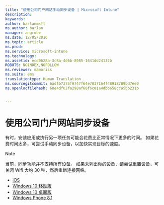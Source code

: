 ```yaml
---
title: "使用公司门户网站手动同步设备 | Microsoft Intune"
description: 
keywords: 
author: barlanmsft
ms.author: barlan
manager: angrobe
ms.date: 12/05/2016
ms.topic: article
ms.prod: 
ms.service: microsoft-intune
ms.technology: 
ms.assetid: ecd0628a-3c8a-4d6b-8985-1641dd24132b
ROBOTS: NOINDEX,NOFOLLOW
ms.reviewer: mamoriss
ms.suite: ems
translationtype: Human Translation
ms.sourcegitcommit: 6adfb7375f9747f64e7037164f48918789bd7ee0
ms.openlocfilehash: 68e4df02fa298af68f6c01a4dbb658cca5bb231b


---
```



# <a name="use-the-company-portal-website-to-sync-your-device"></a>使用公司门户网站同步设备

有时，安装应用或执行另一项任务可能会花费比正常情况下更多的时间。 如果花费时间太多，可尝试手动同步设备，以加快实现目标的速度。

> [!Note]
> 当前，同步功能并不支持所有设备。 如果未列出你的设备，请尝试重置设备，可关闭 Wifi 大约 30 秒，然后重新连接网络。

* [iOS](sync-your-device-manually-ios.md)
* [Windows 10 移动版](sync-your-device-manually-windows.md#windows-10-mobile)
* [Windows 10 桌面版](sync-your-device-manually-windows.md#windows-10-desktop)
* [Windows Phone 8.1](sync-your-device-manually-windows.md#windows-phone-81)



<!--HONumber=Dec16_HO2-->


